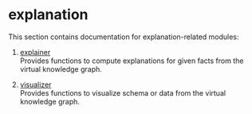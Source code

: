 # explanation

This section contains documentation for explanation-related modules:

1. [explainer](explainer.md)  
   Provides functions to compute explanations for given facts from the virtual knowledge graph.

2. [visualizer](visualizer.md)  
   Provides functions to visualize schema or data from the virtual knowledge graph.
